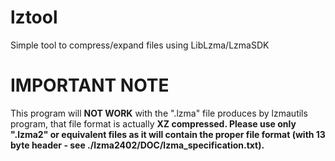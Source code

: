 # lztool
Simple tool to compress/expand files using LibLzma/LzmaSDK

# IMPORTANT NOTE
This program will <b>NOT WORK</b> with the ".lzma" file produces by lzmautils program, that file format is actually <b>XZ<b> compressed. Please use only ".lzma2" or equivalent files as it will contain the proper file format (with 13 byte header - see ./lzma2402/DOC/lzma_specification.txt).
